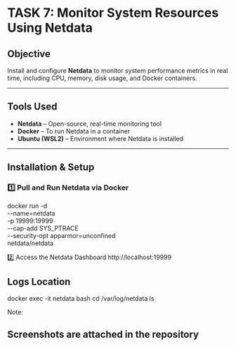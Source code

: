 # TASK 7: Monitor System Resources Using Netdata

## Objective
Install and configure **Netdata** to monitor system performance metrics in real time, including CPU, memory, disk usage, and Docker containers.

---

## Tools Used
- **Netdata** – Open-source, real-time monitoring tool
- **Docker** – To run Netdata in a container
- **Ubuntu (WSL2)** – Environment where Netdata is installed

---

## Installation & Setup

### 1️⃣ Pull and Run Netdata via Docker
docker run -d \
  --name=netdata \
  -p 19999:19999 \
  --cap-add SYS_PTRACE \
  --security-opt apparmor=unconfined \
  netdata/netdata


2️⃣ Access the Netdata Dashboard
http://localhost:19999

## Logs Location

docker exec -it netdata bash
cd /var/log/netdata
ls

Note:
## Screenshots are attached in the repository